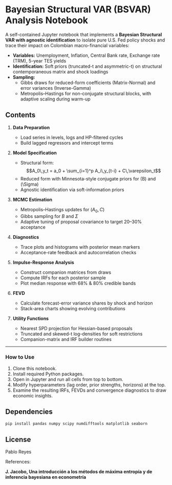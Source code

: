 # Bayesian Structural VAR (BSVAR) Analysis Notebook

A self-contained Jupyter notebook that implements a **Bayesian Structural VAR with agnostic identification** to isolate pure U.S. Fed policy shocks and trace their impact on Colombian macro-financial variables:

- **Variables:** Unemployment, Inflation, Central Bank rate, Exchange rate (TRM), 5-year TES yields  
- **Identification:** Soft priors (truncated-t and asymmetric-t) on structural contemporaneous matrix and shock loadings  
- **Sampling:**  
  - Gibbs draws for reduced-form coefficients (Matrix-Normal) and error variances (Inverse-Gamma)  
  - Metropolis–Hastings for non-conjugate structural blocks, with adaptive scaling during warm-up  

## Contents

1. **Data Preparation**  
   - Load series in levels, logs and HP-filtered cycles  
   - Build lagged regressors and intercept terms  

2. **Model Specification**  
   - Structural form:  
     $$A_0\,y_t = a_0 + \sum_{i=1}^p A_i\,y_{t-i} + C\,\varepsilon_t$$  
   - Reduced form with Minnesota-style conjugate priors for \(B\) and \(\Sigma\)  
   - Agnostic identification via soft-information priors

3. **MCMC Estimation**  
   - Metropolis–Hastings updates for $(A_0,C)$  
   - Gibbs sampling for $B$ and $\Sigma$  
   - Adaptive tuning of proposal covariance to target 20–30% acceptance  

4. **Diagnostics**  
   - Trace plots and histograms with posterior mean markers  
   - Acceptance-rate feedback and autocorrelation checks  

5. **Impulse-Response Analysis**  
   - Construct companion matrices from draws  
   - Compute IRFs for each posterior sample  
   - Plot median response with 68% & 80% credible bands  

6. **FEVD**  
   - Calculate forecast-error variance shares by shock and horizon  
   - Stack-area charts showing evolving contributions  

7. **Utility Functions**  
   - Nearest SPD projection for Hessian-based proposals  
   - Truncated and skewed-t log-densities for soft restrictions  
   - Companion-matrix and IRF builder routines  

---

### How to Use

1. Clone this notebook.  
2. Install required Python packages.  
3. Open in Jupyter and run all cells from top to bottom.  
4. Modify hyperparameters (lag order, prior strengths, horizons) at the top.  
5. Examine the resulting IRFs, FEVDs and convergence diagnostics to draw economic insights.

## Dependencies

```bash
pip install pandas numpy scipy numdifftools matplotlib seaborn
```

## License
Pablo Reyes

References: 

**J. Jacobo, Una introducción a los métodos de máxima entropía y de inferencia bayesiana en econometría**
